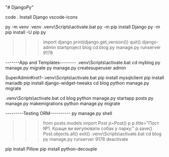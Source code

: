 "# DjangoPy"

code .
Install 
Django
vscode-icons  

py -m venv .venv
.venv\Scripts\activate.bat
py -m pip install Django
py -m pip install -U pip
py
>>>import django
>>>print(django.get_version())
>>>quit()
django-admin startproject blog
cd blog
py manage.py runserver 9178

-------App and Templates--------
.venv\Scripts\activate.bat
cd myblog
py manage.py migrate
py manage.py createsuperuser
admin

SuperAdminKrot1-.venv\Scripts\activate.bat
pip install mysqlclient
pip install mariadb
pip install django-widget-tweaks
cd blog
python manage.py migrate

.venv\Scripts\activate.bat
cd blog
python manage.py startapp posts
py manage.py makemigrations
python manage.py migrate

---------Testing ORM----------
py manage.py shell
>>>from posts.models import Post
>>>p=Post()
>>>p
>>>p.title="Пост №1. Краще ви вигулювати собак у парку."
>>>p.save()
>>>Post.objects.all()
>>>exit()
.venv\Scripts\activate.bat
cd blog
py manage.py runserver 9178
deactivate

pip install Pillow
pip install python-decouple
